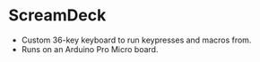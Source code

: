 # ScreamDeck
- Custom 36-key keyboard to run keypresses and macros from.
- Runs on an Arduino Pro Micro board.
